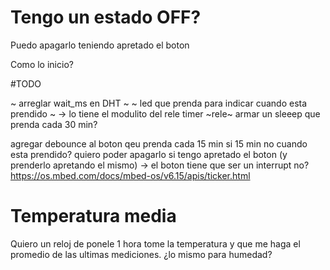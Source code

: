# Tengo un estado OFF?

Puedo apagarlo teniendo apretado el boton

Como lo inicio?

#TODO

~ arreglar wait_ms en DHT ~
~ led que prenda para indicar cuando esta prendido ~ -> lo tiene el modulito del rele
timer
~rele~
armar un sleeep que prenda cada 30 min?

agregar debounce al boton
qeu prenda cada 15 min si 15 min no cuando esta prendido?
quiero poder apagarlo si tengo apretado el boton (y prenderlo apretando el mismo) -> el boton tiene que ser un interrupt no? https://os.mbed.com/docs/mbed-os/v6.15/apis/ticker.html


# Temperatura media

Quiero un reloj de ponele 1 hora tome la temperatura y que me haga el promedio de las ultimas mediciones.
¿lo mismo para humedad?

